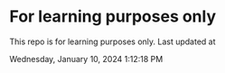 # For learning purposes only
This repo is for learning purposes only.
Last updated at

Wednesday, January 10, 2024 1:12:18 PM

